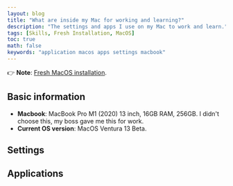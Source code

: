 ```yaml
---
layout: blog
title: "What are inside my Mac for working and learning?"
description: "The settings and apps I use on my Mac to work and learn."
tags: [Skills, Fresh Installation, MacOS]
toc: true
math: false
keywords: "application macos apps settings macbook"
---
```




:point_right: **Note**: [Fresh MacOS installation](/fresh-install-macos/).

## Basic information

- **Macbook**: MacBook Pro M1 (2020) 13 inch, 16GB RAM, 256GB. I didn't choose this, my boss gave me this for work.
- **Current OS version**: MacOS Ventura 13 Beta.



## Settings



## Applications

